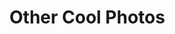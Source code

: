 # Other Cool Photos

<figure><img src="../.gitbook/assets/after_pillars.png" alt=""><figcaption></figcaption></figure>

<figure><img src="../.gitbook/assets/airplane0.png" alt=""><figcaption></figcaption></figure>

<figure><img src="../.gitbook/assets/airplane1.png" alt=""><figcaption></figcaption></figure>

<figure><img src="../.gitbook/assets/base_map0.png" alt=""><figcaption></figcaption></figure>

<figure><img src="../.gitbook/assets/arena_screenshot0.png" alt=""><figcaption></figcaption></figure>

<figure><img src="../.gitbook/assets/arena_screenshot1.png" alt=""><figcaption></figcaption></figure>

<figure><img src="../.gitbook/assets/basher_in_meeting_room.png" alt=""><figcaption></figcaption></figure>

<figure><img src="../.gitbook/assets/dragon_screenshot0.png" alt=""><figcaption></figcaption></figure>

<figure><img src="../.gitbook/assets/dragon_screenshot1.png" alt=""><figcaption></figcaption></figure>

<figure><img src="../.gitbook/assets/dragon_screenshot2.png" alt=""><figcaption></figcaption></figure>

<figure><img src="../.gitbook/assets/dragon_screenshot3.png" alt=""><figcaption></figcaption></figure>

<figure><img src="../.gitbook/assets/dragon_screenshot4.png" alt=""><figcaption></figcaption></figure>

<figure><img src="../.gitbook/assets/gfarm0.png" alt=""><figcaption></figcaption></figure>

<figure><img src="../.gitbook/assets/gfarm1.png" alt=""><figcaption></figcaption></figure>

<figure><img src="../.gitbook/assets/isometric_base0.png" alt=""><figcaption></figcaption></figure>

<figure><img src="../.gitbook/assets/marcus_dragon.png" alt=""><figcaption></figcaption></figure>

<figure><img src="../.gitbook/assets/marcus_pillars.png" alt=""><figcaption></figcaption></figure>

<figure><img src="../.gitbook/assets/melon_screenshot.png" alt=""><figcaption></figcaption></figure>

<figure><img src="../.gitbook/assets/melons-32.denoised.png" alt=""><figcaption></figcaption></figure>

<figure><img src="../.gitbook/assets/misc0.png" alt=""><figcaption></figcaption></figure>

<figure><img src="../.gitbook/assets/pumpkin_jesus_screenshot0.png" alt=""><figcaption></figcaption></figure>

<figure><img src="../.gitbook/assets/pumpkin_jesus_screenshot1.png" alt=""><figcaption></figcaption></figure>

<figure><img src="../.gitbook/assets/team_cuddle.png" alt=""><figcaption></figcaption></figure>

<figure><img src="../.gitbook/assets/thc_tower-32.denoised.png" alt=""><figcaption></figcaption></figure>

<figure><img src="../.gitbook/assets/the_island-32.denoised.png" alt=""><figcaption></figcaption></figure>

<figure><img src="../.gitbook/assets/venus0.png" alt=""><figcaption></figcaption></figure>

<figure><img src="../.gitbook/assets/wolves.png" alt=""><figcaption></figcaption></figure>

<figure><img src="../.gitbook/assets/thc_on_top.png" alt=""><figcaption></figcaption></figure>
